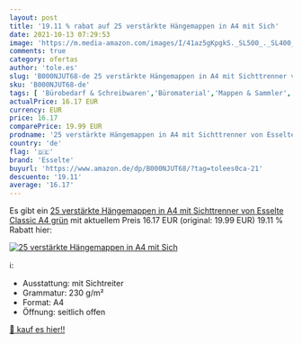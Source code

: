 ```yaml
---
layout: post
title: '19.11 % rabat auf 25 verstärkte Hängemappen in A4 mit Sich'
date: 2021-10-13 07:29:53
image: 'https://m.media-amazon.com/images/I/41az5gKpgkS._SL500_._SL400_.jpg'
comments: true
category: ofertas
author: 'tole.es'
slug: 'B000NJUT68-de 25 verstärkte Hängemappen in A4 mit Sichttrenner von...'
sku: 'B000NJUT68-de'
tags: [ 'Bürobedarf & Schreibwaren','Büromaterial','Mappen & Sammler','Mappen, Ordner & Zubehör','Registermappen','esselte', ]
actualPrice: 16.17 EUR
currency: EUR
price: 16.17
comparePrice: 19.99 EUR
prodname: '25 verstärkte Hängemappen in A4 mit Sichttrenner von Esselte Classic A4 grün'
country: 'de'
flag: '🇩🇪'
brand: 'Esselte'
buyurl: 'https://www.amazon.de/dp/B000NJUT68/?tag=tolees0ca-21'
descuento: '19.11'
average: '16.17'
---
```


Es gibt ein [25 verstärkte Hängemappen in A4 mit Sichttrenner von Esselte Classic A4 grün](https://www.amazon.de/dp/B000NJUT68/?tag=tolees0ca-21) mit aktuellem Preis 16.17 EUR (original: 19.99 EUR) 19.11 % Rabatt hier:

[![25 verstärkte Hängemappen in A4 mit Sich](https://m.media-amazon.com/images/I/41az5gKpgkS._SL500_._SL400_.jpg)](https://www.amazon.de/dp/B000NJUT68/?tag=tolees0ca-21)

ℹ️:

- Ausstattung: mit Sichtreiter
- Grammatur: 230 g/m²
- Format: A4
- Öffnung: seitlich offen

[🛒 kauf es hier!!](https://www.amazon.de/dp/B000NJUT68/?tag=tolees0ca-21)
